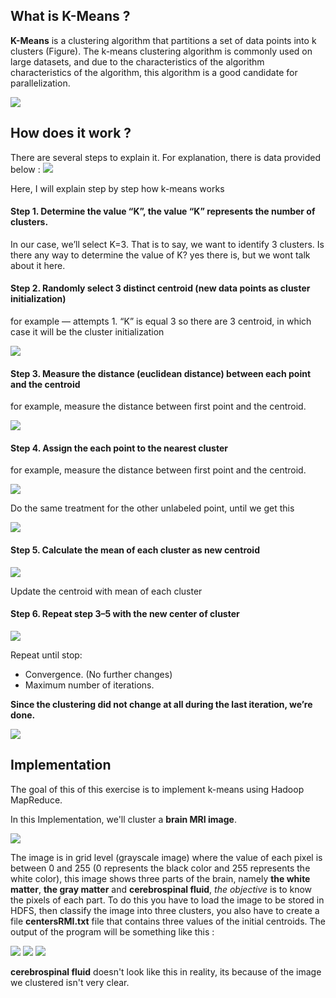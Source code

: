 ## What is K-Means ?
**K-Means** is a clustering algorithm that partitions a set of data points into k clusters (Figure). The k-means clustering algorithm is commonly used on large datasets, and due to the characteristics of the algorithm characteristics of the algorithm, this algorithm is a good candidate for parallelization. 

![](assets/kmeans.png)



## How does it work ? 
There are several steps to explain it. For explanation, there is data provided below :
![](assets/img1.png)

Here, I will explain step by step how k-means works

#### Step 1. Determine the value “K”, the value “K” represents the number of clusters.

In our case, we’ll select K=3. That is to say, we want to identify 3 clusters. Is there any way to determine the value of K? yes there is, but we wont talk about it here.

#### Step 2. Randomly select 3 distinct centroid (new data points as cluster initialization)

for example — attempts 1. “K” is equal 3 so there are 3 centroid, in which case it will be the cluster initialization

![](assets/img2.png)

#### Step 3. Measure the distance (euclidean distance) between each point and the centroid

for example, measure the distance between first point and the centroid.

![](assets/img3.png)

#### Step 4. Assign the each point to the nearest cluster

for example, measure the distance between first point and the centroid.

![](assets/img4.png)

Do the same treatment for the other unlabeled point, until we get this

![](assets/img5.png)

#### Step 5. Calculate the mean of each cluster as new centroid

![](assets/img6.png)

Update the centroid with mean of each cluster

#### Step 6. Repeat step 3–5 with the new center of cluster

![](assets/img7.png)

Repeat until stop:
 - Convergence. (No further changes)
 - Maximum number of iterations.

**Since the clustering did not change at all during the last iteration, we’re done.**

![](assets/img_.png)


## Implementation

The goal of this of this exercise is to implement k-means using Hadoop MapReduce.

In this Implementation, we'll cluster a **brain MRI image**.

![](assets/brain.png)


The image is in grid level (grayscale image) where the value of each pixel is between 0 and 255 (0 represents the black color and 255 represents the white color), this image shows three parts of the brain, namely **the white matter**, **the gray matter** and **cerebrospinal fluid**, *the objective* is to know the pixels of each part.
To do this you have to load the image to be stored in HDFS, then classify the image into three clusters, you also have to create a file **centersRMI.txt** file that contains three values of the initial centroids.
The output of the program will be something like this :

![](assets/grayMatter.png)
![](assets/whiteMatter.png)
![](assets/cerebrospinal_fluid.png)


**cerebrospinal fluid** doesn't look like this in reality, its because of the image we clustered isn't very clear.